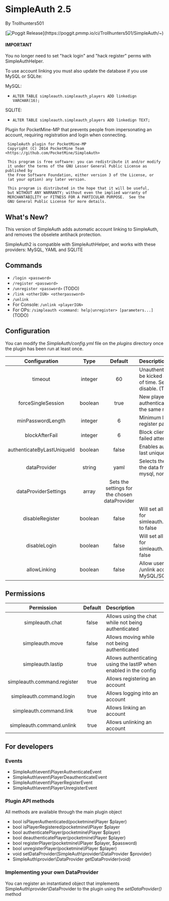 # SimpleAuth 2.5

By Trollhunters501

[![Poggit Release](https://poggit.pmmp.io/ci/Trollhunters501/SimpleAuth/~)](https://poggit.pmmp.io/ci/Trollhunters501/SimpleAuth/~)

#### IMPORTANT
You no longer need to set "hack login" and "hack register" perms with SimpleAuthHelper.

To use account linking you must also update the database if you use MySQL or SQLite:

MySQL:

* `ALTER TABLE simpleauth.simpleauth_players ADD linkedign VARCHAR(16);`

SQLITE:

* `ALTER TABLE simpleauth.simpleauth_players ADD linkedign TEXT;`


Plugin for PocketMine-MP that prevents people from impersonating an account, requiring registration and login when connecting.

	 SimpleAuth plugin for PocketMine-MP
     Copyright (C) 2014 PocketMine Team <https://github.com/PocketMine/SimpleAuth>

     This program is free software: you can redistribute it and/or modify
     it under the terms of the GNU Lesser General Public License as published by
     the Free Software Foundation, either version 3 of the License, or
     (at your option) any later version.

     This program is distributed in the hope that it will be useful,
     but WITHOUT ANY WARRANTY; without even the implied warranty of
     MERCHANTABILITY or FITNESS FOR A PARTICULAR PURPOSE.  See the
     GNU General Public License for more details.


## What's New?

This version of SimpleAuth adds automatic account linking to SimpleAuth, and removes the obselete antihack protection.

SimpleAuth2 is compatible with SimpleAuthHelper, and works with these providers: MySQL, YAML and SQLITE

## Commands


* `/login <password>`
* `/register <password>`
* `/unregister <password>` (TODO)
* `/link <otherIGN> <otherpassword>`
* `/unlink`
* For Console: `/unlink <playerIGN>`
* For OPs: `/simpleauth <command: help|unregister> [parameters...]` (TODO)

## Configuration

You can modify the _SimpleAuth/config.yml_ file on the _plugins_ directory once the plugin has been run at least once.

| Configuration | Type | Default | Description |
| :---: | :---: | :---: | :--- |
| timeout | integer | 60 | Unauthenticated players will be kicked after this period of time. Set it to 0 to disable. (TODO) |
| forceSingleSession | boolean | true | New players won't kick an authenticated player if using the same name. |
| minPasswordLength | integer | 6 | Minimum length of the register password. |
| blockAfterFail | integer | 6 | Block clients after several failed attempts |
| authenticateByLastUniqueId | boolean | false | Enables authentication by last unique id. |
| dataProvider | string | yaml | Selects the provider to get the data from (yaml, sqlite3, mysql, none) |
| dataProviderSettings | array | Sets the settings for the chosen dataProvider |
| disableRegister | boolean | false | Will set all the permissions for simleauth.command.register to false |
| disableLogin | boolean | false | Will set all the permissions for simleauth.command.login to false |
| allowLinking | boolean | false | Allow users to /link and /unlink accounts (update MySQL/SQLITE DB)|

## Permissions

| Permission | Default | Description |
| :---: | :---: | :--- |
| simpleauth.chat | false | Allows using the chat while not being authenticated |
| simpleauth.move | false | Allows moving while not being authenticated |
| simpleauth.lastip | true | Allows authenticating using the lastIP when enabled in the config |
| simpleauth.command.register | true | Allows registering an account |
| simpleauth.command.login | true | Allows logging into an account |
| simpleauth.command.link | true | Allows linking an account |
| simpleauth.command.unlink | true | Allows unlinking an account |

## For developers

### Events

* SimpleAuth\event\PlayerAuthenticateEvent
* SimpleAuth\event\PlayerDeauthenticateEvent
* SimpleAuth\event\PlayerRegisterEvent
* SimpleAuth\event\PlayerUnregisterEvent

### Plugin API methods

All methods are available through the main plugin object

* bool isPlayerAuthenticated(pocketmine\Player $player)
* bool isPlayerRegistered(pocketmine\IPlayer $player
* bool authenticatePlayer(pocketmine\Player $player)
* bool deauthenticatePlayer(pocketmine\Player $player)
* bool registerPlayer(pocketmine\IPlayer $player, $password)
* bool unregisterPlayer(pocketmine\IPlayer $player)
* void setDataProvider(SimpleAuth\provider\DataProvider $provider)
* SimpleAuth\provider\DataProvider getDataProvider(void)

### Implementing your own DataProvider

You can register an instantiated object that implements SimpleAuth\provider\DataProvider to the plugin using the _setDataProvider()_ method


    
